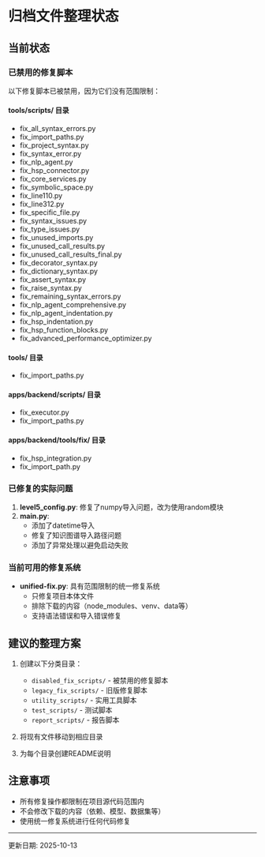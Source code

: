 # 归档文件整理状态

## 当前状态

### 已禁用的修复脚本
以下修复脚本已被禁用，因为它们没有范围限制：

#### tools/scripts/ 目录
- fix_all_syntax_errors.py
- fix_import_paths.py
- fix_project_syntax.py
- fix_syntax_error.py
- fix_nlp_agent.py
- fix_hsp_connector.py
- fix_core_services.py
- fix_symbolic_space.py
- fix_line110.py
- fix_line312.py
- fix_specific_file.py
- fix_syntax_issues.py
- fix_type_issues.py
- fix_unused_imports.py
- fix_unused_call_results.py
- fix_unused_call_results_final.py
- fix_decorator_syntax.py
- fix_dictionary_syntax.py
- fix_assert_syntax.py
- fix_raise_syntax.py
- fix_remaining_syntax_errors.py
- fix_nlp_agent_comprehensive.py
- fix_nlp_agent_indentation.py
- fix_hsp_indentation.py
- fix_hsp_function_blocks.py
- fix_advanced_performance_optimizer.py

#### tools/ 目录
- fix_import_paths.py

#### apps/backend/scripts/ 目录
- fix_executor.py
- fix_import_paths.py

#### apps/backend/tools/fix/ 目录
- fix_hsp_integration.py
- fix_import_path.py

### 已修复的实际问题
1. **level5_config.py**: 修复了numpy导入问题，改为使用random模块
2. **main.py**: 
   - 添加了datetime导入
   - 修复了知识图谱导入路径问题
   - 添加了异常处理以避免启动失败

### 当前可用的修复系统
- **unified-fix.py**: 具有范围限制的统一修复系统
  - 只修复项目本体文件
  - 排除下载的内容（node_modules、venv、data等）
  - 支持语法错误和导入错误修复

## 建议的整理方案

1. 创建以下分类目录：
   - `disabled_fix_scripts/` - 被禁用的修复脚本
   - `legacy_fix_scripts/` - 旧版修复脚本
   - `utility_scripts/` - 实用工具脚本
   - `test_scripts/` - 测试脚本
   - `report_scripts/` - 报告脚本

2. 将现有文件移动到相应目录

3. 为每个目录创建README说明

## 注意事项

- 所有修复操作都限制在项目源代码范围内
- 不会修改下载的内容（依赖、模型、数据集等）
- 使用统一修复系统进行任何代码修复

---
更新日期: 2025-10-13